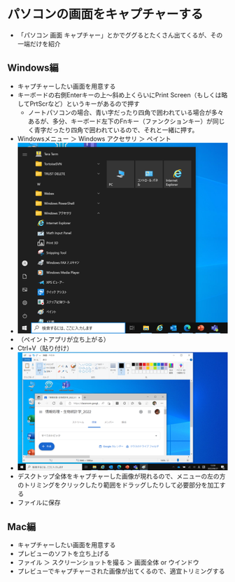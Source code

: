 # パソコンの画面をキャプチャーする
- 「パソコン 画面 キャプチャー」とかでググるとたくさん出てくるが、その一端だけを紹介

## Windows編
- キャプチャーしたい画面を用意する
- キーボードの右側Enterキーの上～斜め上くらいにPrint Screen（もしくは略してPrtScrなど）というキーがあるので押す
  - ノートパソコンの場合、青い字だったり四角で囲われている場合が多々あるが、多分、キーボード左下のFnキー（ファンクションキー）が同じく青字だったり四角で囲われているので、それと一緒に押す。
- Windowsメニュー ＞ Windows アクセサリ ＞ ペイント
- ![Winメニューからペイントを立ち上げる](images/startPaint.png)
- （ペイントアプリが立ち上がる）
- Ctrl+V（貼り付け）
- ![画面がキャプチャーされる](images/paint.png)
- デスクトップ全体をキャプチャーした画像が現れるので、メニューの左の方のトリミングをクリックしたり範囲をドラッグしたりして必要部分を加工する
- ファイルに保存

## Mac編
- キャプチャーしたい画面を用意する
- プレビューのソフトを立ち上げる
- ファイル ＞ スクリーンショットを撮る ＞ 画面全体 or ウインドウ
- プレビューでキャプチャーされた画像が出てくるので、適宜トリミングする
